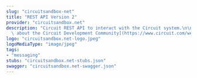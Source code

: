 ```yaml
---
slug: "circuitsandbox-net"
title: "REST API Version 2"
provider: "circuitsandbox.net"
description: "Circuit REST API to interact with the Circuit system.\n\n[Learn more\
  \ about the Circuit Development Community](https://www.circuit.com/web/developers/home)"
logo: "circuitsandbox.net-logo.jpeg"
logoMediaType: "image/jpeg"
tags:
- "messaging"
stubs: "circuitsandbox.net-stubs.json"
swagger: "circuitsandbox.net-swagger.json"
---
```

